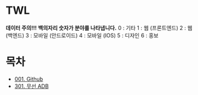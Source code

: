 # TWL
**데이터 주의!!!**
**백의자리 숫자가 분야를 나타냅니다.**
0 : 기타
1 : 웹 (프론트엔드)
2 : 웹 (백엔드)
3 : 모바일 (안드로이드)
4 : 모바일 (IOS)
5 : 디자인
6 : 홍보

# 목차

- [001. Github](./001.%20Github/README.md)
- [301. 무선 ADB](./301.%20무선ADB/README.md)